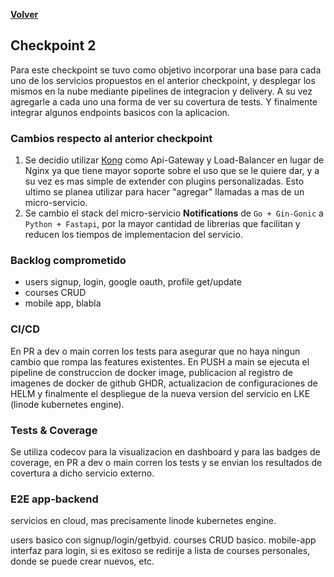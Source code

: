 [**Volver**](../README.md)

## Checkpoint 2

Para este checkpoint se tuvo como objetivo incorporar una base para cada uno de los servicios propuestos en el anterior checkpoint, y desplegar los mismos en la nube mediante pipelines de integracion y delivery. A su vez agregarle a cada uno una forma de ver su covertura de tests. Y finalmente integrar algunos endpoints basicos con la aplicacion.

### Cambios respecto al anterior checkpoint

1. Se decidio utilizar [Kong](https://konghq.com/) como Api-Gateway y Load-Balancer en lugar de Nginx ya que tiene mayor soporte sobre el uso que se le quiere dar, y a su vez es mas simple de extender con plugins personalizadas. Esto ultimo se planea utilizar para hacer "agregar" llamadas a mas de un micro-servicio.
2. Se cambio el stack del micro-servicio **Notifications** de `Go + Gin-Gonic` a `Python + Fastapi`, por la mayor cantidad de librerias que facilitan y reducen los tiempos de implementacion del servicio.

### Backlog comprometido

- users signup, login, google oauth, profile get/update
- courses CRUD
- mobile app, blabla

### CI/CD

En PR a dev o main corren los tests para asegurar que no haya ningun cambio que rompa las features existentes. En PUSH a main se ejecuta el pipeline de construccion de docker image, publicacion al registro de imagenes de docker de github GHDR, actualizacion de configuraciones de HELM y finalmente el despliegue de la nueva version del servicio en LKE (linode kubernetes engine).

### Tests & Coverage

Se utiliza codecov para la visualizacion en dashboard y para las badges de coverage, en PR a dev o main corren los tests y se envian los resultados de covertura a dicho servicio externo.

### E2E app-backend

servicios en cloud, mas precisamente linode kubernetes engine.

users basico con signup/login/getbyid.
courses CRUD basico.
mobile-app interfaz para login, si es exitoso se redirije a lista de courses personales, donde se puede crear nuevos, etc.